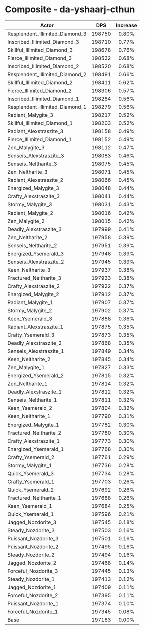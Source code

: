 # Composite - da-yshaarj-cthun
| Actor | DPS | Increase |
|---|:---:|:---:|
|Resplendent_Illimited_Diamond_3|198750|0.80%|
|Inscribed_Illimited_Diamond_3|198710|0.77%|
|Skillful_Illimited_Diamond_3|198678|0.76%|
|Fierce_Illimited_Diamond_3|198532|0.68%|
|Inscribed_Illimited_Diamond_2|198520|0.68%|
|Resplendent_Illimited_Diamond_2|198491|0.66%|
|Skillful_Illimited_Diamond_2|198411|0.62%|
|Fierce_Illimited_Diamond_2|198306|0.57%|
|Inscribed_Illimited_Diamond_1|198284|0.56%|
|Resplendent_Illimited_Diamond_1|198279|0.56%|
|Radiant_Malygite_3|198217|0.52%|
|Skillful_Illimited_Diamond_1|198203|0.52%|
|Radiant_Alexstraszite_3|198158|0.49%|
|Fierce_Illimited_Diamond_1|198152|0.49%|
|Zen_Malygite_3|198112|0.47%|
|Senseis_Alexstraszite_3|198083|0.46%|
|Senseis_Neltharite_3|198075|0.45%|
|Zen_Neltharite_3|198071|0.45%|
|Radiant_Alexstraszite_2|198066|0.45%|
|Energized_Malygite_3|198048|0.44%|
|Crafty_Alexstraszite_3|198041|0.44%|
|Stormy_Malygite_3|198031|0.43%|
|Radiant_Malygite_2|198016|0.42%|
|Zen_Malygite_2|198015|0.42%|
|Deadly_Alexstraszite_3|197999|0.41%|
|Zen_Neltharite_2|197958|0.39%|
|Senseis_Neltharite_2|197951|0.39%|
|Energized_Ysemerald_3|197948|0.39%|
|Senseis_Alexstraszite_2|197945|0.39%|
|Keen_Neltharite_3|197937|0.38%|
|Fractured_Neltharite_3|197933|0.38%|
|Crafty_Alexstraszite_2|197922|0.37%|
|Energized_Malygite_2|197912|0.37%|
|Radiant_Malygite_1|197907|0.37%|
|Stormy_Malygite_2|197902|0.37%|
|Keen_Ysemerald_3|197888|0.36%|
|Radiant_Alexstraszite_1|197875|0.35%|
|Crafty_Ysemerald_3|197873|0.35%|
|Deadly_Alexstraszite_2|197868|0.35%|
|Senseis_Alexstraszite_1|197849|0.34%|
|Keen_Neltharite_2|197845|0.34%|
|Zen_Malygite_1|197827|0.33%|
|Energized_Ysemerald_2|197815|0.32%|
|Zen_Neltharite_1|197814|0.32%|
|Deadly_Alexstraszite_1|197812|0.32%|
|Senseis_Neltharite_1|197811|0.32%|
|Keen_Ysemerald_2|197804|0.32%|
|Keen_Neltharite_1|197790|0.31%|
|Energized_Malygite_1|197782|0.30%|
|Fractured_Neltharite_2|197780|0.30%|
|Crafty_Alexstraszite_1|197773|0.30%|
|Energized_Ysemerald_1|197768|0.30%|
|Crafty_Ysemerald_2|197761|0.29%|
|Stormy_Malygite_1|197736|0.28%|
|Quick_Ysemerald_3|197734|0.28%|
|Crafty_Ysemerald_1|197703|0.26%|
|Quick_Ysemerald_2|197692|0.26%|
|Fractured_Neltharite_1|197688|0.26%|
|Keen_Ysemerald_1|197684|0.25%|
|Quick_Ysemerald_1|197596|0.21%|
|Jagged_Nozdorite_3|197545|0.18%|
|Steady_Nozdorite_3|197503|0.16%|
|Puissant_Nozdorite_3|197501|0.16%|
|Puissant_Nozdorite_2|197495|0.16%|
|Steady_Nozdorite_2|197494|0.16%|
|Jagged_Nozdorite_2|197468|0.14%|
|Forceful_Nozdorite_3|197445|0.13%|
|Steady_Nozdorite_1|197413|0.12%|
|Jagged_Nozdorite_1|197409|0.11%|
|Forceful_Nozdorite_2|197395|0.11%|
|Puissant_Nozdorite_1|197374|0.10%|
|Forceful_Nozdorite_1|197345|0.08%|
|Base|197183|0.00%|
